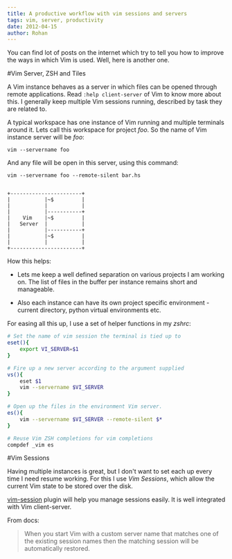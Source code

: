 ```yaml
---
title: A productive workflow with vim sessions and servers
tags: vim, server, productivity
date: 2012-04-15
author: Rohan
---
```


You can find lot of posts on the internet which try to tell you how to improve
the ways in which Vim is used. Well, here is another one.

#Vim Server, ZSH and Tiles

A Vim instance behaves as a server in which files can be opened through remote
applications. Read `:help client-server` of Vim to know more about this. I
generally keep multiple Vim sessions running, described by task they are related
to.

A typical workspace has one instance of Vim running and multiple terminals
around it.  Lets call this workspace for project *foo*. So the name of Vim
instance server will be *foo*:

    vim --servername foo

And any file will be open in this server, using this command:

    vim --servername foo --remote-silent bar.hs


    +-----------------------+
    |           |~$         |
    |           |           |
    |           |-----------+
    |    Vim    |~$         |
    |   Server  |           |
    |           |-----------+
    |           |~$         |
    |           |           |
    +-----------------------+


How this helps:

 - Lets me keep a well defined separation on various projects I am working on.
   The list of files in the buffer per instance remains short and manageable.

 - Also each instance can have its own project specific environment - current
   directory, python virtual environments etc.

For easing all this up, I use a set of helper functions in my *zshrc*:

```bash
# Set the name of vim session the terminal is tied up to
eset(){
    export VI_SERVER=$1
}

# Fire up a new server according to the argument supplied
vs(){
    eset $1
    vim --servername $VI_SERVER
}

# Open up the files in the environment Vim server.
es(){
    vim --servername $VI_SERVER --remote-silent $*
}

# Reuse Vim ZSH completions for vim completions
compdef _vim es

```

#Vim Sessions

Having multiple instances is great, but I don't want to set each up every time I
need resume working. For this I use *Vim Sessions*, which allow the current Vim
state to be stored over the disk.

[vim-session][vim-session] plugin will help you manage sessions easily. It is
well integrated with Vim client-server.

From docs:

> When you start Vim with a custom server name that matches one of the existing
> session names then the matching session will be automatically restored.

[vim-session]: https://github.com/xolox/vim-session
[zshrc]: https://github.com/crodjer/vimfiles
[vimconfig]: https://github.com/crodjer/configs/blob/master/zshrc
